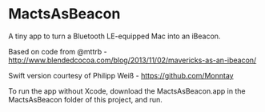MactsAsBeacon
=============

A tiny app to turn a Bluetooth LE-equipped Mac into an iBeacon.

Based on code from @mttrb - http://www.blendedcocoa.com/blog/2013/11/02/mavericks-as-an-ibeacon/

Swift version courtesy of Philipp Weiß - https://github.com/Monntay

To run the app without Xcode, download the MactsAsBeacon.app in the MactsAsBeacon folder of this project, and run.
